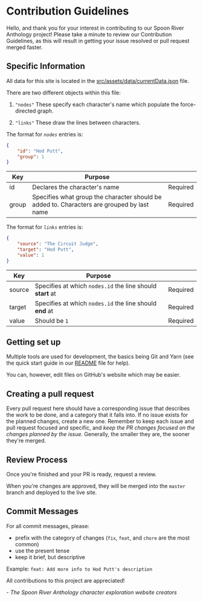 # Contribution Guidelines
Hello, and thank you for your interest in contributing to our Spoon River Anthology project! Please take a minute to review our Contribution Guidelines, as this will result in getting your issue resolved or pull request merged faster.

## Specific Information
All data for this site is located in the [src/assets/data/currentData.json](src/assets/data/currentData.json) file.

There are two different objects within this file:
1. `"nodes"`
	These specify each character's name which populate the force-directed graph.

2. `"links"`
	These draw the lines between characters.

The format for *`nodes`* entries is:

```json
{
	"id": "Hod Putt",
	"group": 1
}
```

|Key|Purpose||
|---|---|---|
|id|Declares the character's name|Required|
|group|Specifies what group the character should be added to. Characters are grouped by last name|Required|



The format for *`links`* entries is:

```json
{
	"source": "The Circuit Judge",
	"target": "Hod Putt",
	"value": 1
}
```

|Key|Purpose||
|---|---|---|
|source|Specifies at which `nodes.id` the line should **start** at|Required|
|target|Specifies at which `nodes.id` the line should **end** at|Required|
|value|Should be `1`|Required|

## Getting set up
Multiple tools are used for development, the basics being Git and Yarn (see the quick start guide in our [README](README.md) file for help).

You can, however, edit files on GitHub's website which may be easier.

## Creating a pull request
Every pull request here should have a corresponding issue that describes the work to be done, and a category that it falls into. If no issue exists for the planned changes, create a new one. Remember to keep each issue and pull request focused and specific, and _keep the PR changes focused on the changes planned by the issue._ Generally, the smaller they are, the sooner they're merged.

## Review Process
Once you're finished and your PR is ready, request a review.

When you're changes are approved, they will be merged into the `master` branch and deployed to the live site.

## Commit Messages
For all commit messages, please:

- prefix with the category of changes (`fix`, `feat`, and `chore` are the most common)
- use the present tense
- keep it brief, but descriptive

Example: `feat: Add more info to Hod Putt's description`

All contributions to this project are appreciated!

\- *The Spoon River Anthology character exploration website creators*